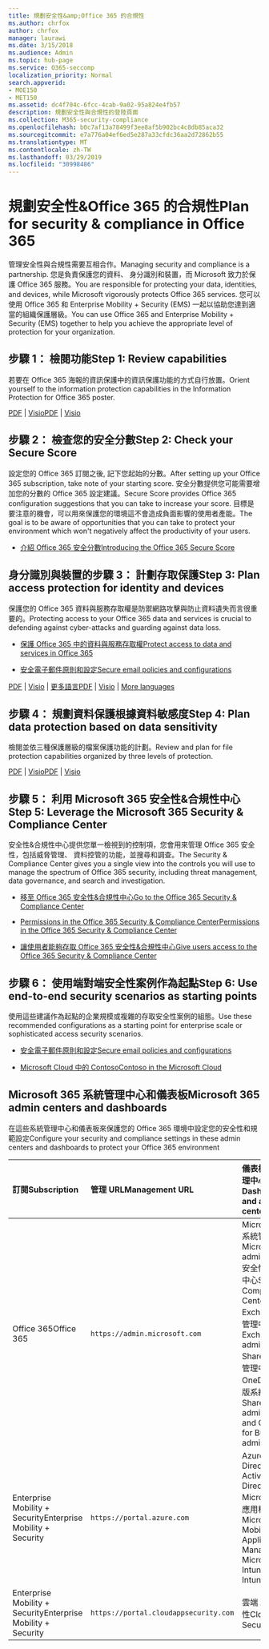 ```yaml
---
title: 規劃安全性&amp;Office 365 的合規性
ms.author: chrfox
author: chrfox
manager: laurawi
ms.date: 3/15/2018
ms.audience: Admin
ms.topic: hub-page
ms.service: O365-seccomp
localization_priority: Normal
search.appverid:
- MOE150
- MET150
ms.assetid: dc4f704c-6fcc-4cab-9a02-95a824e4fb57
description: 規劃安全性與合規性的登陸頁面
ms.collection: M365-security-compliance
ms.openlocfilehash: b0c7af13a78499f3ee8af5b902bc4c8db85aca32
ms.sourcegitcommit: e7a776a04ef6ed5e287a33cfdc36aa2d72862b55
ms.translationtype: MT
ms.contentlocale: zh-TW
ms.lasthandoff: 03/29/2019
ms.locfileid: "30998486"
---
```

# <a name="plan-for-security-amp-compliance-in-office-365"></a><span data-ttu-id="a62f2-103">規劃安全性&amp;Office 365 的合規性</span><span class="sxs-lookup"><span data-stu-id="a62f2-103">Plan for security &amp; compliance in Office 365</span></span>

<span data-ttu-id="a62f2-104">管理安全性與合規性需要互相合作。</span><span class="sxs-lookup"><span data-stu-id="a62f2-104">Managing security and compliance is a partnership.</span></span> <span data-ttu-id="a62f2-105">您是負責保護您的資料、 身分識別和裝置，而 Microsoft 致力於保護 Office 365 服務。</span><span class="sxs-lookup"><span data-stu-id="a62f2-105">You are responsible for protecting your data, identities, and devices, while Microsoft vigorously protects Office 365 services.</span></span> <span data-ttu-id="a62f2-106">您可以使用 Office 365 和 Enterprise Mobility + Security (EMS) 一起以協助您達到適當的組織保護層級。</span><span class="sxs-lookup"><span data-stu-id="a62f2-106">You can use Office 365 and Enterprise Mobility + Security (EMS) together to help you achieve the appropriate level of protection for your organization.</span></span>
  
## <a name="step-1-review-capabilities"></a><span data-ttu-id="a62f2-107">步驟 1： 檢閱功能</span><span class="sxs-lookup"><span data-stu-id="a62f2-107">Step 1: Review capabilities</span></span>

<span data-ttu-id="a62f2-108">若要在 Office 365 海報的資訊保護中的資訊保護功能的方式自行放置。</span><span class="sxs-lookup"><span data-stu-id="a62f2-108">Orient yourself to the information protection capabilities in the Information Protection for Office 365 poster.</span></span> 
  
<span data-ttu-id="a62f2-109">[PDF](https://download.microsoft.com/download/2/3/D/23D91386-8349-4F7A-9470-FD5AED861F16/MSFT_cloud_architecture_informationprotection.pdf) | [Visio](https://download.microsoft.com/download/2/3/D/23D91386-8349-4F7A-9470-FD5AED861F16/MSFT_cloud_architecture_informationprotection.vsd)</span><span class="sxs-lookup"><span data-stu-id="a62f2-109">[PDF](https://download.microsoft.com/download/2/3/D/23D91386-8349-4F7A-9470-FD5AED861F16/MSFT_cloud_architecture_informationprotection.pdf) | [Visio](https://download.microsoft.com/download/2/3/D/23D91386-8349-4F7A-9470-FD5AED861F16/MSFT_cloud_architecture_informationprotection.vsd)</span></span>
  
## <a name="step-2-check-your-secure-score"></a><span data-ttu-id="a62f2-110">步驟 2： 檢查您的安全分數</span><span class="sxs-lookup"><span data-stu-id="a62f2-110">Step 2: Check your Secure Score</span></span>

<span data-ttu-id="a62f2-111">設定您的 Office 365 訂閱之後, 記下您起始的分數。</span><span class="sxs-lookup"><span data-stu-id="a62f2-111">After setting up your Office 365 subscription, take note of your starting score.</span></span> <span data-ttu-id="a62f2-112">安全分數提供您可能需要增加您的分數的 Office 365 設定建議。</span><span class="sxs-lookup"><span data-stu-id="a62f2-112">Secure Score provides Office 365 configuration suggestions that you can take to increase your score.</span></span> <span data-ttu-id="a62f2-113">目標是要注意的機會，可以用來保護您的環境這不會造成負面影響的使用者產能。</span><span class="sxs-lookup"><span data-stu-id="a62f2-113">The goal is to be aware of opportunities that you can take to protect your environment which won't negatively affect the productivity of your users.</span></span>
  
- [<span data-ttu-id="a62f2-114">介紹 Office 365 安全分數</span><span class="sxs-lookup"><span data-stu-id="a62f2-114">Introducing the Office 365 Secure Score</span></span>](office-365-secure-score.md)
    
## <a name="step-3-plan-access-protection-for-identity-and-devices"></a><span data-ttu-id="a62f2-115">身分識別與裝置的步驟 3： 計劃存取保護</span><span class="sxs-lookup"><span data-stu-id="a62f2-115">Step 3: Plan access protection for identity and devices</span></span>

<span data-ttu-id="a62f2-116">保護您的 Office 365 資料與服務存取權是防禦網路攻擊與防止資料遺失而言很重要的。</span><span class="sxs-lookup"><span data-stu-id="a62f2-116">Protecting access to your Office 365 data and services is crucial to defending against cyber-attacks and guarding against data loss.</span></span>
  
- [<span data-ttu-id="a62f2-117">保護 Office 365 中的資料與服務存取權</span><span class="sxs-lookup"><span data-stu-id="a62f2-117">Protect access to data and services in Office 365</span></span>](protect-access-to-data-and-services.md)
    
- [<span data-ttu-id="a62f2-118">安全電子郵件原則和設定</span><span class="sxs-lookup"><span data-stu-id="a62f2-118">Secure email policies and configurations</span></span>](https://docs.microsoft.com/microsoft-365/enterprise/secure-email-recommended-policies)
    
<span data-ttu-id="a62f2-119">[PDF](https://go.microsoft.com/fwlink/p/?linkid=841656) | [Visio](https://go.microsoft.com/fwlink/p/?linkid=841657) | [更多語言](https://www.microsoft.com/download/details.aspx?id=55032)</span><span class="sxs-lookup"><span data-stu-id="a62f2-119">[PDF](https://go.microsoft.com/fwlink/p/?linkid=841656) | [Visio](https://go.microsoft.com/fwlink/p/?linkid=841657) | [More languages](https://www.microsoft.com/download/details.aspx?id=55032)</span></span>
  
## <a name="step-4-plan-data-protection-based-on-data-sensitivity"></a><span data-ttu-id="a62f2-120">步驟 4： 規劃資料保護根據資料敏感度</span><span class="sxs-lookup"><span data-stu-id="a62f2-120">Step 4: Plan data protection based on data sensitivity</span></span>

<span data-ttu-id="a62f2-121">檢閱並依三種保護層級的檔案保護功能的計劃。</span><span class="sxs-lookup"><span data-stu-id="a62f2-121">Review and plan for file protection capabilities organized by three levels of protection.</span></span>
  
<span data-ttu-id="a62f2-122">[PDF](http://download.microsoft.com/download/7/8/9/789645A5-BD10-4541-BC33-F8D1EFF5E911/MSFT_cloud_architecture_O365%20file%20protection.pdf) | [Visio](http://download.microsoft.com/download/7/8/9/789645A5-BD10-4541-BC33-F8D1EFF5E911/MSFT_cloud_architecture_O365%20file%20protection.vsdx)</span><span class="sxs-lookup"><span data-stu-id="a62f2-122">[PDF](http://download.microsoft.com/download/7/8/9/789645A5-BD10-4541-BC33-F8D1EFF5E911/MSFT_cloud_architecture_O365%20file%20protection.pdf) | [Visio](http://download.microsoft.com/download/7/8/9/789645A5-BD10-4541-BC33-F8D1EFF5E911/MSFT_cloud_architecture_O365%20file%20protection.vsdx)</span></span>
  
## <a name="step-5-leverage-the-microsoft-365-security-amp-compliance-center"></a><span data-ttu-id="a62f2-123">步驟 5： 利用 Microsoft 365 安全性&amp;合規性中心</span><span class="sxs-lookup"><span data-stu-id="a62f2-123">Step 5: Leverage the Microsoft 365 Security &amp; Compliance Center</span></span>

<span data-ttu-id="a62f2-124">安全性&amp;合規性中心提供您單一檢視到的控制項，您會用來管理 Office 365 安全性，包括威脅管理、 資料控管的功能，並搜尋和調查。</span><span class="sxs-lookup"><span data-stu-id="a62f2-124">The Security &amp; Compliance Center gives you a single view into the controls you will use to manage the spectrum of Office 365 security, including threat management, data governance, and search and investigation.</span></span> 
  
- [<span data-ttu-id="a62f2-125">移至 Office 365 安全性&amp;合規性中心</span><span class="sxs-lookup"><span data-stu-id="a62f2-125">Go to the Office 365 Security &amp; Compliance Center</span></span>](go-to-the-securitycompliance-center.md)
    
- [<span data-ttu-id="a62f2-126">Permissions in the Office 365 Security &amp; Compliance Center</span><span class="sxs-lookup"><span data-stu-id="a62f2-126">Permissions in the Office 365 Security &amp; Compliance Center</span></span>](permissions-in-the-security-and-compliance-center.md)
    
- [<span data-ttu-id="a62f2-127">讓使用者能夠存取 Office 365 安全性&amp;合規性中心</span><span class="sxs-lookup"><span data-stu-id="a62f2-127">Give users access to the Office 365 Security &amp; Compliance Center</span></span>](grant-access-to-the-security-and-compliance-center.md)
    
## <a name="step-6-use-end-to-end-security-scenarios-as-starting-points"></a><span data-ttu-id="a62f2-128">步驟 6： 使用端對端安全性案例作為起點</span><span class="sxs-lookup"><span data-stu-id="a62f2-128">Step 6: Use end-to-end security scenarios as starting points</span></span>

<span data-ttu-id="a62f2-129">使用這些建議作為起點的企業規模或複雜的存取安全性案例的組態。</span><span class="sxs-lookup"><span data-stu-id="a62f2-129">Use these recommended configurations as a starting point for enterprise scale or sophisticated access security scenarios.</span></span>
  
- [<span data-ttu-id="a62f2-130">安全電子郵件原則和設定</span><span class="sxs-lookup"><span data-stu-id="a62f2-130">Secure email policies and configurations</span></span>](https://docs.microsoft.com/microsoft-365/enterprise/secure-email-recommended-policies)
    
- [<span data-ttu-id="a62f2-131">Microsoft Cloud 中的 Contoso</span><span class="sxs-lookup"><span data-stu-id="a62f2-131">Contoso in the Microsoft Cloud</span></span>](http://aka.ms/cloudarchcontoso)
    
## <a name="microsoft-365-admin-centers-and-dashboards"></a><span data-ttu-id="a62f2-132">Microsoft 365 系統管理中心和儀表板</span><span class="sxs-lookup"><span data-stu-id="a62f2-132">Microsoft 365 admin centers and dashboards</span></span>

<span data-ttu-id="a62f2-133">在這些系統管理中心和儀表板來保護您的 Office 365 環境中設定您的安全性和規範設定</span><span class="sxs-lookup"><span data-stu-id="a62f2-133">Configure your security and compliance settings in these admin centers and dashboards to protect your Office 365 environment</span></span>
  
|<span data-ttu-id="a62f2-134">**訂閱**</span><span class="sxs-lookup"><span data-stu-id="a62f2-134">**Subscription**</span></span>|<span data-ttu-id="a62f2-135">**管理 URL**</span><span class="sxs-lookup"><span data-stu-id="a62f2-135">**Management URL**</span></span>|<span data-ttu-id="a62f2-136">**儀表板和系統管理中心**</span><span class="sxs-lookup"><span data-stu-id="a62f2-136">**Dashboards and admin centers**</span></span>|
|:-----|:-----|:-----|
|<span data-ttu-id="a62f2-137">Office 365</span><span class="sxs-lookup"><span data-stu-id="a62f2-137">Office 365</span></span>  <br/> |`https://admin.microsoft.com`  <br/> | <span data-ttu-id="a62f2-138">Microsoft 365 系統管理中心</span><span class="sxs-lookup"><span data-stu-id="a62f2-138">Microsoft 365 admin center</span></span>  <br/>  <span data-ttu-id="a62f2-139">安全性&amp;合規性中心</span><span class="sxs-lookup"><span data-stu-id="a62f2-139">Security &amp; Compliance Center</span></span>  <br/>  <span data-ttu-id="a62f2-140">Exchange 系統管理中心</span><span class="sxs-lookup"><span data-stu-id="a62f2-140">Exchange admin center</span></span>  <br/>  <span data-ttu-id="a62f2-141">SharePoint 系統管理中心和 OneDrive 商務版系統管理中心</span><span class="sxs-lookup"><span data-stu-id="a62f2-141">SharePoint admin center and OneDrive for Business admin center</span></span>  <br/> |
|<span data-ttu-id="a62f2-142">Enterprise Mobility + Security</span><span class="sxs-lookup"><span data-stu-id="a62f2-142">Enterprise Mobility + Security</span></span>  <br/> |`https://portal.azure.com`  <br/> | <span data-ttu-id="a62f2-143">Azure Active Directory</span><span class="sxs-lookup"><span data-stu-id="a62f2-143">Azure Active Directory</span></span>  <br/>  <span data-ttu-id="a62f2-144">Microsoft 行動應用程式管理</span><span class="sxs-lookup"><span data-stu-id="a62f2-144">Microsoft Mobile Application Management</span></span>  <br/>  <span data-ttu-id="a62f2-145">Microsoft Intune</span><span class="sxs-lookup"><span data-stu-id="a62f2-145">Microsoft Intune</span></span>  <br/> |
|<span data-ttu-id="a62f2-146">Enterprise Mobility + Security</span><span class="sxs-lookup"><span data-stu-id="a62f2-146">Enterprise Mobility + Security</span></span>  <br/> |`https://portal.cloudappsecurity.com`  <br/> | <span data-ttu-id="a62f2-147">雲端 App 安全性</span><span class="sxs-lookup"><span data-stu-id="a62f2-147">Cloud App Security</span></span>  <br/> |
   

